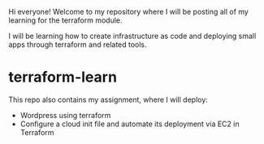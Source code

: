 Hi everyone! Welcome to my repository where I will be posting
all of my learning for the terraform module.

I will be learning how to create infrastructure as code and deploying small
apps through terraform and related tools.
# terraform-learn

This repo also contains my assignment, where I will deploy:

- Wordpress using terraform
- Configure a cloud init file and automate its deployment via EC2 in Terraform